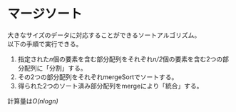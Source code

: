 # マージソート
大きなサイズのデータに対応することができるソートアルゴリズム。  
以下の手順で実行できる。
 1. 指定された*n*個の要素を含む部分配列をそれぞれ*n/2*個の要素を含む2つの部分配列に「分割」する。
 2. その2つの部分配列をそれぞれmergeSortでソートする。
 3. 得られた2つのソート済み部分配列をmergeにより「統合」する。

計算量は*O(nlogn)*